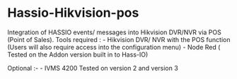 # Hassio-Hikvision-pos
Integration of HASSIO events/ messages into Hikvision DVR/NVR via POS (Point of Sales).
Tools required : - Hikvision DVR/ NVR with the POS function (Users will also require access into the configuration menu)
                 - Node Red ( Tested on the Addon version built in to Hass-IO)
                 
 Optional :-      - IVMS 4200 Tested on version 2 and version 3

